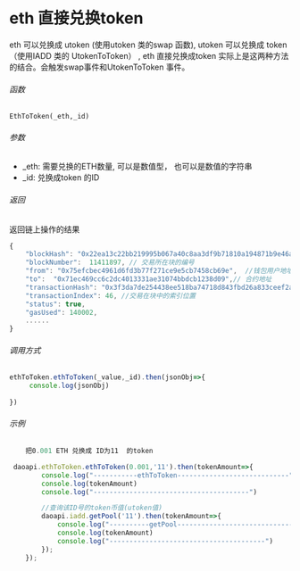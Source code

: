 # eth 直接兑换token
eth 可以兑换成 utoken (使用utoken 类的swap 函数), utoken 可以兑换成 token（使用IADD 类的 UtokenToToken） , eth 直接兑换成token 实际上是这两种方法的结合。会触发swap事件和UtokenToToken 事件。

###### 函数
` EthToToken(_eth,_id) `
###### 参数
- _eth: 需要兑换的ETH数量, 可以是数值型， 也可以是数值的字符串
- _id: 兑换成token 的ID 
###### 返回
返回链上操作的结果
```js
{
    "blockHash": "0x22ea13c22bb219995b067a40c8aa3df9b71810a194871b9e46a43a7e79dfe371", //交易所在块的哈希
    "blockNumber":  11411897, // 交易所在块的编号
    "from": "0x75efcbec4961d6fd3b77f271ce9e5cb7458cb69e",  //钱包用户地址
    "to":  "0x71ec469cc6c2dc4013331ae31074bbdcb1238d09",// 合约地址
    "transactionHash": "0x3f3da7de254438ee518ba74718d843fbd26a833ceef2a46a8633406a4a0356a8", //交易哈希
    "transactionIndex": 46, //交易在块中的索引位置
    "status": true,
    "gasUsed": 140002,
    ......
}
```
###### 调用方式
```js
ethToToken.ethToToken(_value,_id).then(jsonObj=>{
     console.log(jsonObj)
    
})
```
###### 示例


```js
    把0.001 ETH 兑换成 ID为11  的token 

 daoapi.ethToToken.ethToToken(0.001,'11').then(tokenAmount=>{
        console.log("-----------ethToToken----------------------------")
        console.log(tokenAmount)
        console.log("---------------------------------------")

        //查询该ID号的token币值(utoken值)
        daoapi.iadd.getPool('11').then(tokenAmount=>{
            console.log("----------getPool-----------------------------")
            console.log(tokenAmount)
            console.log("---------------------------------------")
        });
    });
```